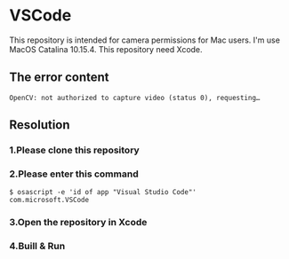 # VSCode
This repository is intended for camera permissions for Mac users.
I'm use MacOS Catalina 10.15.4.
This repository need Xcode.

## The error content
`OpenCV: not authorized to capture video (status 0), requesting…`


## Resolution

### 1.Please clone this repository

### 2.Please enter this command
``` 
$ osascript -e 'id of app "Visual Studio Code"' 
com.microsoft.VSCode
```

### 3.Open the repository in Xcode

### 4.Buill & Run
